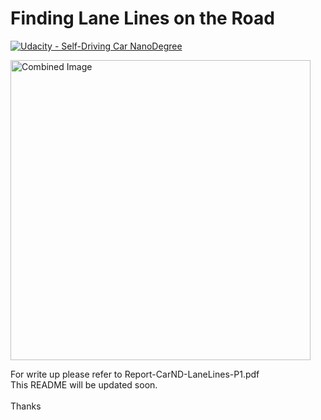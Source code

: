 # **Finding Lane Lines on the Road** 
[![Udacity - Self-Driving Car NanoDegree](https://s3.amazonaws.com/udacity-sdc/github/shield-carnd.svg)](http://www.udacity.com/drive)

<img src="examples/laneLines_thirdPass.jpg" width="480" alt="Combined Image" />

For write up please refer to Report-CarND-LaneLines-P1.pdf
<br>This README will be updated soon.</br>
<br>Thanks</br>
